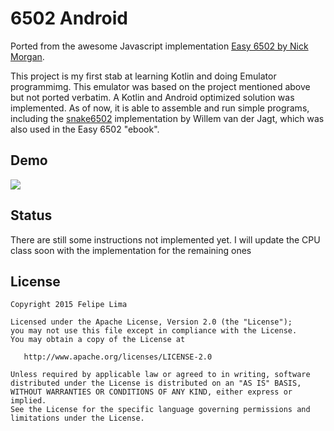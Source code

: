 # 6502 Android

Ported from the awesome Javascript implementation [Easy 6502 by Nick Morgan](http://skilldrick.github.io/easy6502/).

This project is my first stab at learning Kotlin and doing Emulator programmimg. This emulator was
based on the project mentioned above but not ported verbatim. A Kotlin and Android optimized
solution was implemented. As of now, it is able to assemble and run simple programs, including
the [snake6502](https://gist.github.com/wkjagt/9043907) implementation by Willem van der Jagt, which
was also used in the Easy 6502 "ebook".

## Demo

![](https://raw.githubusercontent.com/felipecsl/6502Android/master/demo.gif)

## Status

There are still some instructions not implemented yet. I will update the CPU class soon with the
implementation for the remaining ones

## License

```
Copyright 2015 Felipe Lima

Licensed under the Apache License, Version 2.0 (the "License");
you may not use this file except in compliance with the License.
You may obtain a copy of the License at

   http://www.apache.org/licenses/LICENSE-2.0

Unless required by applicable law or agreed to in writing, software
distributed under the License is distributed on an "AS IS" BASIS,
WITHOUT WARRANTIES OR CONDITIONS OF ANY KIND, either express or implied.
See the License for the specific language governing permissions and
limitations under the License.
```